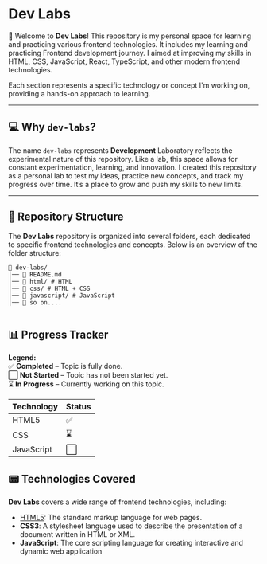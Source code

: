 # Dev Labs

👋 Welcome to **Dev Labs**! This repository is my personal space for learning and practicing various frontend technologies. It includes my learning and practicing Frontend development journey. I aimed at improving my skills in HTML, CSS, JavaScript, React, TypeScript, and other modern frontend technologies.

Each section represents a specific technology or concept I'm working on, providing a hands-on approach to learning.

---

## 💻 Why **`dev-labs`**?

The name `dev-labs` represents **Development** Laboratory reflects the experimental nature of this repository. Like a lab, this space allows for constant experimentation, learning, and innovation. I created this repository as a personal lab to test my ideas, practice new concepts, and track my progress over time. It’s a place to grow and push my skills to new limits.

---

## 📁 Repository Structure

The **Dev Labs** repository is organized into several folders, each dedicated to specific frontend technologies and concepts. Below is an overview of the folder structure:

```
📁 dev-labs/
│── 📜 README.md
│── 📁 html/ # HTML
│── 📁 css/ # HTML + CSS
│── 📁 javascript/ # JavaScript
│── 📁 so on....


```

## 📊 Progress Tracker

**Legend:**  
✅ **Completed** – Topic is fully done.  
⬜ **Not Started** – Topic has not been started yet.  
⌛ **In Progress** – Currently working on this topic.

| **Technology** | **Status** | 
| -------------- | ---------- |
| HTML5          | ✅        |               
| CSS            | ⌛        |                   
| JavaScript     | ⬜        |                  

## 📟 Technologies Covered

**Dev Labs** covers a wide range of frontend technologies, including:

- [HTML5](https://github.com/jeffy-j1623/dev-labs/tree/main/html): The standard markup language for web pages.
- **CSS3**: A stylesheet language used to describe the presentation of a document written in HTML or XML.
- **JavaScript**: The core scripting language for creating interactive and dynamic web application
